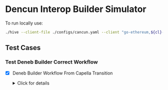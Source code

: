 # Dencun Interop Builder Simulator

To run locally use:

```bash
./hive --client-file ./configs/cancun.yaml --client "go-ethereum,${cl}-bn,${cl}-vc" --sim eth2/dencun --sim.limit "eth2-deneb-builder/"
```

## Test Cases

### Test Deneb Builder Correct Workflow

* [x] Deneb Builder Workflow From Capella Transition
  <details>
  <summary>Click for details</summary>
  
  - Start two validating nodes that begin on Capella/Shanghai genesis
  - Deneb/Cancun transition occurs on Epoch 1 or 5
    - Epoch depends on whether builder workflow activation requires finalization for the CL client:
      - Lighthouse
      - Teku
  - Both nodes have the mock-builder configured as builder endpoint from the start
  - Total of 128 Validators, 64 for each validating node
  - Wait for Deneb fork
  - Verify that the builder was able to produce blocks and they have been included in the canonical chain
  - Start sending blob transactions to the Execution client
  - Wait one more epoch for the chain to progress and include blobs
  - Verify on the beacon chain that:
    - Builder was able to include blocks with blobs in the canonical chain, which implicitly verifies:
      - Consensus client is able to properly format header requests to the builder
      - Consensus client is able to properly format blinded signed requests to the builder
    - No signed block or blob sidecar contained an invalid format or signature
    - For each blob transaction on the execution chain, the blob sidecars are available for the
      beacon block at the same height
    - The beacon block lists the correct commitments for each blob
    - Chain is finalizing
    - No more than two missed slots on the latest epoch
  
  </details>
